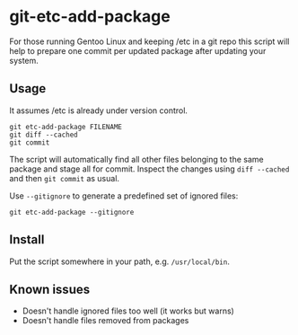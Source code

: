 # git-etc-add-package

For those running Gentoo Linux and keeping /etc in a git repo this script will
help to prepare one commit per updated package after updating your system.

## Usage

It assumes /etc is already under version control.

    git etc-add-package FILENAME
    git diff --cached
    git commit

The script will automatically find all other files belonging to the same package
and stage all for commit. Inspect the changes using `diff --cached` and then
`git commit` as usual.

Use `--gitignore` to generate a predefined set of ignored files:

    git etc-add-package --gitignore

## Install

Put the script somewhere in your path, e.g. `/usr/local/bin`.

## Known issues

* Doesn't handle ignored files too well (it works but warns)
* Doesn't handle files removed from packages

